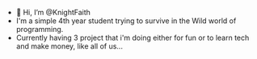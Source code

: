 - 👋 Hi, I’m @KnightFaith
- I'm a simple 4th year student trying to survive in the Wild world of programming.
- Currently having 3 project that i'm doing either for fun or to learn tech and make money, like all of us...


<!---
KnightFaith/KnightFaith is a ✨ special ✨ repository because its `README.md` (this file) appears on your GitHub profile.
You can click the Preview link to take a look at your changes.
--->
